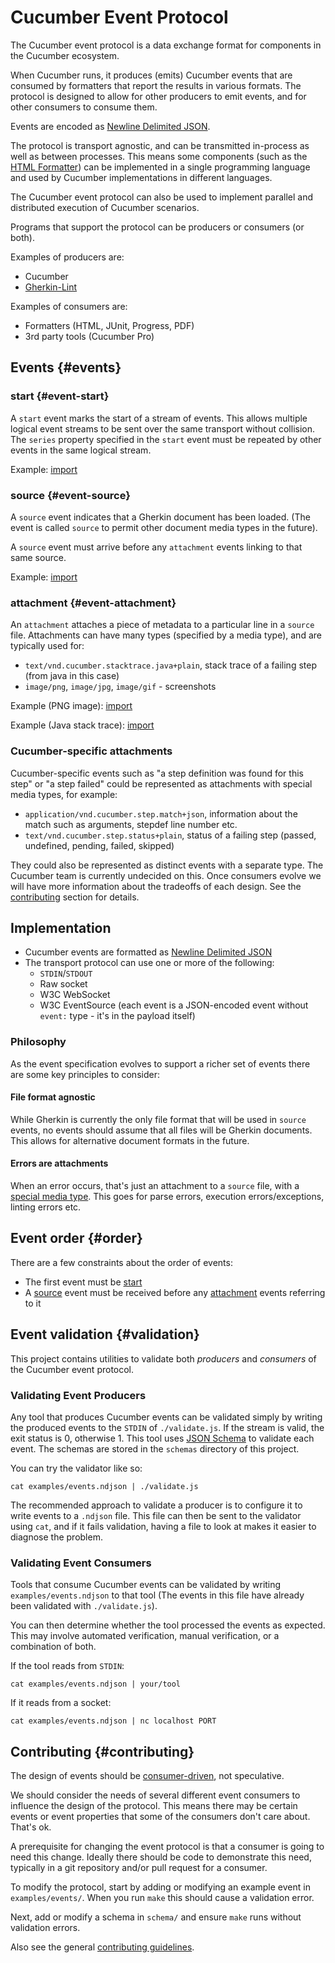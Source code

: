 # Cucumber Event Protocol

The Cucumber event protocol is a data exchange format for components in the
Cucumber ecosystem.

When Cucumber runs, it produces (emits) Cucumber events that are consumed by
formatters that report the results in various formats. The protocol is designed
to allow for other producers to emit events, and for other consumers to consume
them.

Events are encoded as [Newline Delimited JSON](http://ndjson.org/).

The protocol is transport agnostic, and can be transmitted in-process as well as
between processes. This means some components (such as the [HTML Formatter](../html-formatter/README.md))
can be implemented in a single programming language and used by Cucumber
implementations in different languages.

The Cucumber event protocol can also be used to implement parallel and distributed
execution of Cucumber scenarios.

Programs that support the protocol can be producers or consumers (or both).

Examples of producers are:

* Cucumber
* [Gherkin-Lint](../gherkin-lint/README.md)

Examples of consumers are:
* Formatters (HTML, JUnit, Progress, PDF)
* 3rd party tools (Cucumber Pro)

## Events {#events}

### start {#event-start}

A `start` event marks the start of a stream of events. This allows multiple logical
event streams to be sent over the same transport without collision. The `series`
property specified in the `start` event must be repeated by other events in the same
logical stream.

Example:
[import](examples/events/001_start.json)

### source {#event-source}

A `source` event indicates that a Gherkin document has been loaded. (The event is
called `source` to permit other document media types in the future).

A `source` event must arrive before any `attachment` events linking to that same source.

Example:
[import](examples/events/002_source.json)

### attachment {#event-attachment}

An `attachment` attaches a piece of metadata to a particular line in a `source` file.
Attachments can have many types (specified by a media type), and are typically used for:

* `text/vnd.cucumber.stacktrace.java+plain`, stack trace of a failing step (from java in this case)
* `image/png`, `image/jpg`, `image/gif` - screenshots

Example (PNG image):
[import](examples/events/003_attachment-png-embedded.json)

Example (Java stack trace):
[import](examples/events/004_attachment-stacktrace.json)

### Cucumber-specific attachments

Cucumber-specific events such as "a step definition was found for this step" or
"a step failed" could be represented as attachments with special media types, for example:

* `application/vnd.cucumber.step.match+json`, information about the match such as arguments, stepdef line number etc.
* `text/vnd.cucumber.step.status+plain`, status of a failing step (passed, undefined, pending, failed, skipped)

They could also be represented as distinct events with a separate type. The Cucumber team
is currently undecided on this. Once consumers evolve we will have more information about
the tradeoffs of each design. See the [contributing](#contributing) section for details.

## Implementation

* Cucumber events are formatted as [Newline Delimited JSON](http://ndjson.org)
* The transport protocol can use one or more of the following:
  * `STDIN`/`STDOUT`
  * Raw socket
  * W3C WebSocket
  * W3C EventSource (each event is a JSON-encoded event without `event:` type - it's in the payload itself)

### Philosophy

As the event specification evolves to support a richer set of events there are some
key principles to consider:

#### File format agnostic

While Gherkin is currently the only file format that will be used in `source`
events, no events should assume that all files will be Gherkin documents. This
allows for alternative document formats in the future.

#### Errors are attachments

When an error occurs, that's just an attachment to a `source` file, with a [special
media type](#event-attachment). This goes for parse errors, execution errors/exceptions, linting
errors etc.

## Event order {#order}

There are a few constraints about the order of events:

* The first event must be [start](#start)
* A [source](#event-source) event must be received before any
  [attachment](#event-attachment) events referring to it

## Event validation {#validation}

This project contains utilities to validate both *producers* and *consumers* of
the Cucumber event protocol.

### Validating Event Producers

Any tool that produces Cucumber events can be validated simply by writing the
produced events to the `STDIN` of `./validate.js`. If the stream is valid, the
exit status is 0, otherwise 1. This tool uses [JSON Schema](http://json-schema.org/)
to validate each event. The schemas are stored in the `schemas` directory of this
project.

You can try the validator like so:

    cat examples/events.ndjson | ./validate.js

The recommended approach to validate a producer is to configure it to write events to a
`.ndjson` file. This file can then be sent to the validator using `cat`, and
if it fails validation, having a file to look at makes it easier to diagnose
the problem.

### Validating Event Consumers

Tools that consume Cucumber events can be validated by writing
`examples/events.ndjson` to that tool (The events in this file have already been
validated with `./validate.js`).

You can then determine whether the tool processed the events as expected. This
may involve automated verification, manual verification, or a combination of both.

If the tool reads from `STDIN`:

    cat examples/events.ndjson | your/tool

If it reads from a socket:

    cat examples/events.ndjson | nc localhost PORT

## Contributing {#contributing}

The design of events should be
[consumer-driven](http://www.martinfowler.com/articles/consumerDrivenContracts.html),
not speculative.

We should consider the needs of several different event consumers to influence the design of the
protocol. This means there may be certain events or event properties that some of
the consumers don't care about. That's ok.

A prerequisite for changing the event protocol is that a consumer is
going to need this change. Ideally there should be code to demonstrate this need,
typically in a git repository and/or pull request for a consumer.

To modify the protocol, start by adding or modifying an example event in `examples/events/`.
When you run `make` this should cause a validation error.

Next, add or modify a schema in `schema/` and ensure `make` runs without validation errors.

Also see the general [contributing guidelines](../CONTRIBUTING.md).
